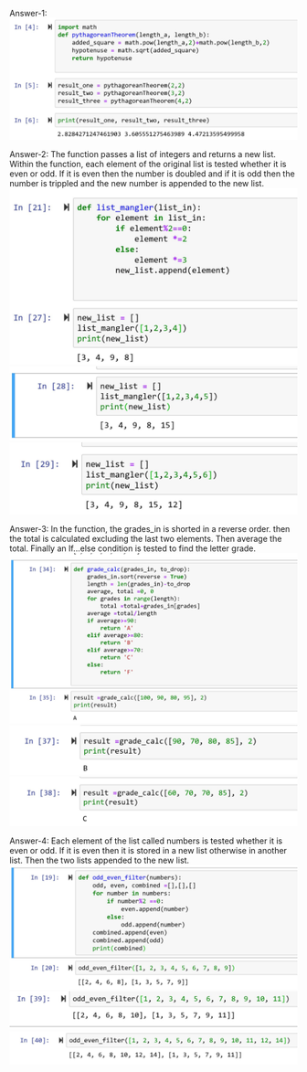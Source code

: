 Answer-1:
![image](https://github.com/iShafkat/INF502/blob/master/Docs/HW2_1.JPG)

Answer-2:
The function passes a list of integers and returns a new list. Within the function, each element of the original list is tested whether it is even or odd. If it is even then the number is doubled and if it is odd then the number is trippled and the new number is appended to the new list.
![image](https://github.com/iShafkat/INF502/blob/master/Docs/HW2_2a.JPG)
![image](https://github.com/iShafkat/INF502/blob/master/Docs/HW2_2b.JPG)
![image](https://github.com/iShafkat/INF502/blob/master/Docs/HW2_2c.JPG)

Answer-3:
In the function, the grades_in is shorted in a reverse order. then the total is calculated excluding the last two elements. Then average the total. Finally an If...else condition is tested to find the letter grade.
![image](https://github.com/iShafkat/INF502/blob/master/Docs/HW2_3a.JPG)
![image](https://github.com/iShafkat/INF502/blob/master/Docs/HW2_3b.JPG)
![image](https://github.com/iShafkat/INF502/blob/master/Docs/HW_3c.JPG)

Answer-4:
Each element of the list called numbers is tested whether it is even or odd. If it is even then it is stored in a new list otherwise in another list. Then the two lists appended to the new list.
![image](https://github.com/iShafkat/INF502/blob/master/Docs/HW2_4a.JPG)
![image](https://github.com/iShafkat/INF502/blob/master/Docs/HW2_4b.JPG)
![image](https://github.com/iShafkat/INF502/blob/master/Docs/HW2_4c.JPG)
